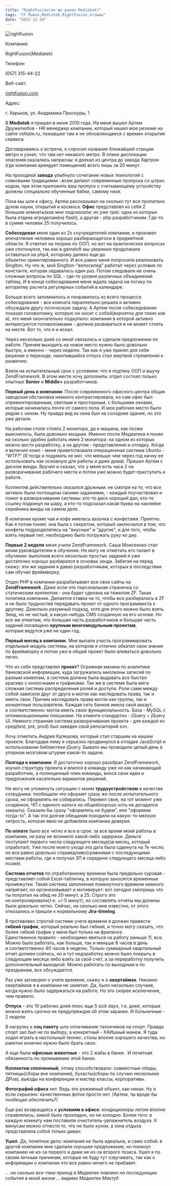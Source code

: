 ```yaml
---
title: "RightFusion(он же ранее Mediatek)"
tags: "IT Рынок,Mediatek,RightFusion,отзывы"
date: "2012-12-24"
---
```


![](images/rightfusion-300x300.jpg "rightfusion")

Компания:

RightFusion(Mediatek)

Телефон:

(057) 315-44-22

Веб-сайт:

[rightfusion.com](http://www.rightfusion.com/)

Адрес:

г. Харьков, ул. Академика Проскуры, 1

В **Mediatek** я пришел в июне 2010 года. На меня вышел Артем Дружелюбов - HR менеджер компании, который нашел мое резюме на сайте vshtate.ru, лежавшее там и не обновляющееся с времен открытия сервиса.

Договариваясь о встрече, я спросил название ближайшей станции метро и узнал, что там нет никакого метро. В плане дислокации опасения оказались напрасны: я доехал из центра до завода Хартрон (где компания арендует помещения) всего лишь за 20 минут.

На проходной **завода** улыбнуло сочетание новых технологий с совковыми традициями : всем делают современные пропуска со штрих кодом, при этом приложить ваш пропуск с считывающему устройству должны специально обученные бабки, самому низя.

Пока мы шли к офису, Артем рассказывал на сколько тут все пропитано духом науки, открытий и космоса. **Офис** представлял из себя 2 большие комнаты(_как мне подсказали: их уже три_): одна из которых была отдана игроделам(на flash), а другая - php разработчикам. Где-то в сумме человек 25 получилось.

**Собеседовал** меня один из 2х соучредителей компании, и произвел впечатление человека хорошо разбирающегося в предметной области. Я ответил на теорию по ООП, но вот на практических вопросах уже споткнулся, так как в gameloft мы уверенно продолжали оставаться на php4, которому далеко еще до объектно ориентированного. И все равно меня попросили реализовать Singlton. Ну что ж, мой Singlton-"велосипед" работал через условие по константе, которая задавалась один раз. Потом следовали не очень сложные вопросы по SQL - где-то уровня различных объединений таблиц. И в конце собеседования меня ждала задача на логику по алгоритму расчета регулярных событий в календаре.

Больше всего запомнилось и понравилось из всего процесса собеседования - вся комната параллельно решала и активно обсуждала другу логическую задачу. А Артем после собеседования показал головоломку, которую он носит с собой(_вероятно для таких как я_), это меня окончательно подкупило: компания в которой активно интересуются головоломками - должна развиваться и не может стоять на месте. Вот то, что я и искал.

Через несколько дней со мной связались и сделали предложение по работе. Причем выходить на новое место нужно было довольно быстро, а именно - через неделю. Так как я уже принял для себя решение о переходе, накопившийся отпуск стал жертвой стремления к развитию.

Взяли на испытательный срок с условием: что я подтяну ООП и выучу ZendFramework. В этом месте хочу дополнить: отдел состоял только опытных **Senior** и **Middle+** разработчиков.

**Первый день в компании**. После современного офисного центра общая заводская обстановка немного контрастировала, но сам офис был отремонтированным, светлым и просторным, с большими окнами, которые начинались почти от самого пола. И мое рабочее место было рядом с окном. Ну правда вид из окна был на соседнее здание, но это уже детали.

На рабочем столе стояло 2 монитора, да и машина, как позже выяснилось, была довольно мощная. Именно после Медиатека я понял на сколько удобно работать имея 2 монитора: на одном из которых можно вести разработку, а на другом - представление и отладку. Когда я включил комп - меня приветствовала операционная система Ubuntu - "_WTF?_" (Я тогда и подумать не мог, что меньше чем через год начну ее использовать как основную для работы и даже дома). Пришел Артем с диском винды. Вручил и сказал, что у меня есть часа 2 на разворачивание рабочего места и потом уже можно будет приступить к работе.

Коллектив действительно оказался дружным: не смотря на то, что все активно были поглощены своими заданиями, - каждый поучаствовал и помог в разворачивании системы: кто-то диск хороший дал, кто-то ссылку подкинул на шару, а кто-то подсказал какая буква на наклейке серийника винды на самом деле.

В компании кроме чая и кофе имелась вазочка с конфетами. Приятно. Как я потом понял: она была с секретом, который заключался в том, что конфеты подразделялись на "вкусные" и "другие", и для того, чтобы взять первый тип, необходимо было погружать руку ко дну.

**Первые 2 недели** меня учили ZendFramework. Саша Моисеенко стал моим руководителем в обучении. Не могу не отметить его талант в обучении: выполнив всего несколько простых заданий я уже достаточно хорошо разбирался в основах зенда. Забегая на перед скажу: эти же задания я давал разработчикам, которых в последствии сам обучал фреймворку.

Отдел PHP в компании разрабатывает все свои сайты на **ZendFramework**. Даже если это персональная страничка со статическим контентом - она будет сделана на тяжелом ZF. Такая политика компании. Делается ставка на то, чтобы все разбирались в ZF и не было трудностей передавать проект от одного программиста к другому. Довольно разумный подход, хотя для этого можно было взять Зенд, но не чистый, а какую-нибудь CMS созданную на его основе. Но все же отметим, что большая часть разработчиков и большая часть заданий посвящено **крупным многомодульным проектам**, которые ведутся уже не один год.

**Первый месяц в компании.** Мне выпала участь программировать отдельный модуль системы, на котором я отлично обкатал свои знания по фреймворку и потом уже в общий проект было вливаться довольно легко.

Что из себя представлял **проект**? Огромная махина по аналитике банковской информации, куда загружались миллионы записей по разным клиентам, а система должна была выдавать все быстро красиво с кнопочками и графиками. Так же в системе была мега сложная система распределения ролей и доступа. Роли сами между собой зависели друг от друга и могли как наследовать права, так и иметь свои. Причем наследовать права могли как группы, так и конкретные пользователи. Каждая сеть банков имела свой аккаут, и соответственно: могла иметь свою функциональность. База - MySQL с оптимизационными плюшками. На клиенте стандартно - jQuery + jQuery UI. Немного странная система разворачивания проекта - для каждой из сред(test, pre, prod) был заведен свой репозиторий svn.

Хочу отметить Андрея Кулешова, который стал старшим на нашем проекте. Благодаря нему я серьезно продвинулся в отладке JavaScript и использовании библиотеки jQuery. Бывало мы проводили целый день в упорном мозговом штурме какой-то задачи.

**Полгода в компании**. Я достаточно хорошо разобрал ZendFramework, изучил структуру проекта и влился в команду уже не как начинающий разработчик, а полноценный член команды, внося свои идеи и предложения касательно вариантов решений.

Не могу не упомянуть ситуацию с моим **трудоустройством** в качестве сотрудника: пообещали что оформят сразу же после испытательного срока, но оформлять не собирались. Перевел свое, на тот момент уже созданное, ЧП с единого налога на общий(хорошо хоть не догадался закрыть). Сказали бы сразу "оформлять не будем", или "оформим тогда-то". А так эти долгие обещания походили на какую-то мелкую хитрость, которая явно не добавляла компании доверия.

**По оплате** было все четко и все в срок: за все время моей работы в компании, ни разу не возникло какой-либо задержки. Деньги поступают первого числа следующего месяца(за месяц, который отработал). Уже после моего ухода эта дата была сдвинута на 7е число, но все равно довольно справедливо(сравнивая с последующими местами работы, где я получал ЗП в середине следующего месяца либо позже).

**Система отчетов** по отработанному времени была предельно суровая - представляет собой Excel-табличку, в которую заносятся временные промежутки. Такая система заполнения поминутного времени немного напрягает, но организовывает и мотивирует: вот сегодня смотришь что ты потратил на обед не 20 минут, а 25. Строго это не контролировали(т.е. +/-5 минут), но составлять отчеты мы должны были довольно четко. Сейчас, на сколько мне известно, от этого отказались и пришли к нормальному **Jira-timelog**.

В противовес строгой системе учета времени я должен привести **гибкий график**, который реально был гибкий, и точно могу сказать, что более гибкий график у меня был только на фрилансе. Единственное правило - необходимо явиться на работу раньше 11, все. Можно было работать, как больше, так и меньше 8 часов в день и соответственно 40 часов в неделю. Только суммарный квартальный отчет должен сойтись, но и тут недоработку можно было покрыть в следующем месяце либо взять за свой счет, а за переработку получить дополнительный выходной. Можно работать по выходным и по праздникам, все обсуждается.

Раз уже заговорил о учете времени, скажу и о **овертаймах**. Никаких овертаймов я в компании не заметил. Да, было несколько случаев, когда нужно было задержаться на работе. Но это скорее исключение, чем правило.

**Отпуск** - это 10 рабочих дней плюс еще 5 _sick days_, т.е. дней, которые можно взять срочно не предупреждая об этом заранее. И больничные - 2 недели.

В нагрузку к **соц пакету** шло оплачивание талончиков на спорт. Правда спорт зал был не по выбору, а конкретный - ХАИшный манеж. Я туда ходил играть в настольный теннис: cтолы вполне хорошего качества, но ракетки конечно нужно было брать свои.

А еще были **офисные животные** - это 2 жабы в банке.  И почетная обязанность по промыванию этой банке.

**Коллектив сплоченный**, этому способствовало: совместные обеды, пятницы(сборы вне компании), бухасты(сборы по случаю нескольких ДРов), выезды на конференции и мастер классы, корпоративы.

**Фотографий офиса** нет. Ведь это режимный объект, как-никак. Ну а если серьезно: качественных фоток просто нет. (Артем, ты вроде бы пообещал обеспечить?)

Еще раз возвращаясь к **условиям в офисе**: кондиционеры летом вполне справлялись; зимой было прохладно, но не холодно. Более того: в каждую комнату нам поставили очиститель-увлажнитель воздуха. К минусам можно отнести то, что не было кухни, а зона отдыха представляла собой только диван.

**Ушел**. Да, понятное дело: компания не была идеальна, и само собой: в другой компании мне сделали хорошее предложение, но покинул компанию не из-за первого и даже не из-за второго тезиса. Ушел я по своим личным причинам, которые не буду тут озвучивать, так как к информации о компании это все равно ничего не прибавит.

_... на сколько все-таки приход в Медиатек повлиял на последующие события в моей жизни ... видимо Медиатек Мактуб_
